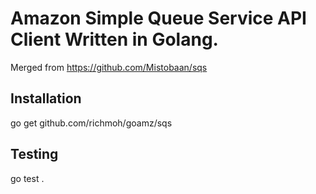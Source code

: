 Amazon Simple Queue Service API Client Written in Golang.
=========================================================

Merged from https://github.com/Mistobaan/sqs

Installation
------------

   go get github.com/richmoh/goamz/sqs


Testing
-------

   go test .
